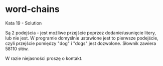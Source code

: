 # word-chains
Kata 19 - Solution

Są 2 podejścia - jest możliwe przejście poprzez dodanie/usunięcie litery, lub nie jest. 
W programie domyślnie ustawione jest to pierwsze podejście, czyli przejście pomiędzy "dog" i "dogs" jest dozwolone.
Słownik zawiera 58110 słów.

W razie niejasności proszę o kontakt.
